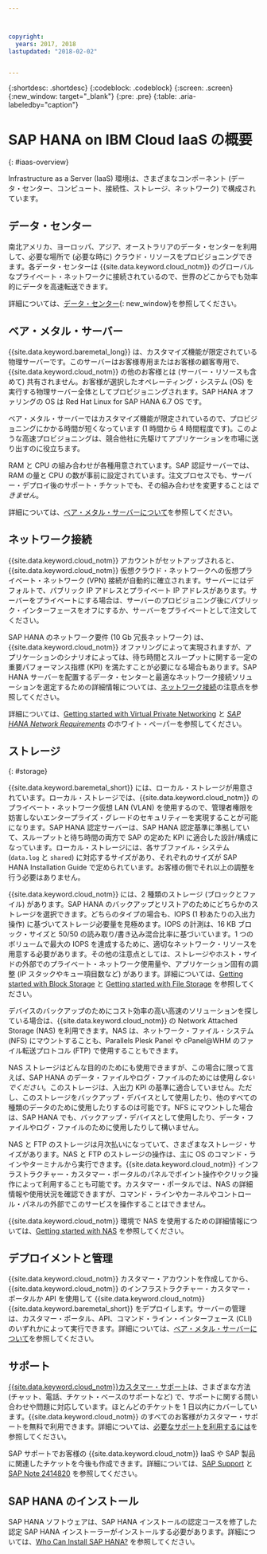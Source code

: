 ```yaml
---



copyright:
  years: 2017, 2018
lastupdated: "2018-02-02"


---
```


{:shortdesc: .shortdesc}
{:codeblock: .codeblock}
{:screen: .screen}
{:new_window: target="_blank"}
{:pre: .pre}
{:table: .aria-labeledby="caption"}

# SAP HANA on IBM Cloud IaaS の概要
{: #iaas-overview}

Infrastructure as a Server (IaaS) 環境は、さまざまなコンポーネント (データ・センター、コンピュート、接続性、ストレージ、ネットワーク) で構成されています。 

## データ・センター

南北アメリカ、ヨーロッパ、アジア、オーストラリアのデータ・センターを利用して、必要な場所で (必要な時に) クラウド・リソースをプロビジョニングできます。各データ・センターは {{site.data.keyword.cloud_notm}} のグローバルなプライベート・ネットワークに接続されているので、世界のどこからでも効率的にデータを高速転送できます。

詳細については、[データ・センター](https://www.ibm.com/cloud-computing/bluemix/data-centers){: new_window}を参照してください。

## ベア・メタル・サーバー

{{site.data.keyword.baremetal_long}} は、カスタマイズ機能が限定されている物理サーバーです。このサーバーはお客様専用またはお客様の顧客専用で、{{site.data.keyword.cloud_notm}} の他のお客様とは (サーバー・リソースも含めて) 共有されません。お客様が選択したオペレーティング・システム (OS) を実行する物理サーバー全体としてプロビジョニングされます。SAP HANA オファリングの OS は Red Hat Linux for SAP HANA 6.7 OS です。

ベア・メタル・サーバーではカスタマイズ機能が限定されているので、プロビジョニングにかかる時間が短くなっています (1 時間から 4 時間程度です)。このような高速プロビジョニングは、競合他社に先駆けてアプリケーションを市場に送り出すのに役立ちます。

RAM と CPU の組み合わせが各種用意されています。SAP 認証サーバーでは、RAM の量と CPU の数が事前に設定されています。注文プロセスでも、サーバー・デプロイ後のサポート・チケットでも、その組み合わせを変更することは*できません*。

詳細については、[ベア・メタル・サーバーについて](https://console.bluemix.net/docs/bare-metal/index.html#about-bare-metal-servers)を参照してください。 

## ネットワーク接続

{{site.data.keyword.cloud_notm}} アカウントがセットアップされると、{{site.data.keyword.cloud_notm}} 仮想クラウド・ネットワークへの仮想プライベート・ネットワーク (VPN) 接続が自動的に確立されます。サーバーにはデフォルトで、パブリック IP アドレスとプライベート IP アドレスがあります。サーバーをプライベートにする場合は、サーバーのプロビジョニング後にパブリック・インターフェースをオフにするか、サーバーをプライベートとして注文してください。 

SAP HANA のネットワーク要件 (10 Gb 冗長ネットワーク) は、{{site.data.keyword.cloud_notm}} オファリングによって実現されますが、アプリケーションのシナリオによっては、待ち時間とスループットに関する一定の重要パフォーマンス指標 (KPI) を満たすことが必要になる場合もあります。SAP HANA サーバーを配置するデータ・センターと最適なネットワーク接続ソリューションを選定するための詳細情報については、[ネットワーク接続](/docs/infrastructure/sap-hana/hana-considerations.html#network_connectivity)の注意点を参照してください。

詳細については、[Getting started with Virtual Private Networking](https://console.bluemix.net/docs/infrastructure/iaas-vpn/getting-started.html#getting-started-with-virtual-private-networking-vpn-) と [*SAP HANA Network Requirements*](https://www.sap.com/documents/2016/08/1cd2c2fb-807c-0010-82c7-eda71af511fa.html) のホワイト・ペーパーを参照してください。

## ストレージ
{: #storage}

{{site.data.keyword.baremetal_short}} には、ローカル・ストレージが用意されています。ローカル・ストレージでは、{{site.data.keyword.cloud_notm}} のプライベート・ネットワーク仮想 LAN (VLAN) を使用するので、管理者権限を妨害しないエンタープライズ・グレードのセキュリティーを実現することが可能になります。SAP HANA 認定サーバーは、SAP HANA 認定基準に準拠していて、スループットと待ち時間の両方で SAP の定めた KPI に適合した設計/構成になっています。ローカル・ストレージには、各サブファイル・システム (`data.log` と `shared`) に対応するサイズがあり、それぞれのサイズが SAP HANA Installation Guide で定められています。お客様の側でそれ以上の調整を行う必要はありません。

{{site.data.keyword.cloud_notm}} には、2 種類のストレージ (ブロックとファイル) があります。SAP HANA のバックアップとリストアのためにどちらかのストレージを選択できます。どちらのタイプの場合も、IOPS (1 秒あたりの入出力操作) に基づいてストレージ必要量を見極めます。IOPS の計測は、16 KB ブロック・サイズと 50/50 の読み取り/書き込み混合比率に基づいています。1 つのボリュームで最大の IOPS を達成するために、適切なネットワーク・リソースを用意する必要があります。その他の注意点としては、ストレージやホスト・サイドの外部でのプライベート・ネットワーク使用量や、アプリケーション固有の調整 (IP スタックやキュー項目数など) があります。詳細については、[Getting started with Block Storage](https://console.bluemix.net/docs/infrastructure/BlockStorage/index.html#getting-started-with-block-storage) と [Getting started with File Storage](https://console.bluemix.net/docs/infrastructure/FileStorage/index.html#getting-started-with-file-storage) を参照してください。

デバイスのバックアップのためにコスト効率の高い高速のソリューションを探している場合は、{{site.data.keyword.cloud_notm}} の Network Attached Storage (NAS) を利用できます。NAS は、ネットワーク・ファイル・システム (NFS) にマウントすることも、Parallels Plesk Panel や cPanel@WHM のファイル転送プロトコル (FTP) で使用することもできます。

NAS ストレージはどんな目的のためにも使用できますが、この場合に限って言えば、SAP HANA のデータ・ファイルやログ・ファイルのためには使用*しないでください*。このストレージは、入出力 KPI の基準に適合していません。ただし、このストレージをバックアップ・デバイスとして使用したり、他のすべての種類のデータのために使用したりするのは可能です。NFS にマウントした場合は、SAP HANA でも、バックアップ・デバイスとして使用したり、データ・ファイルやログ・ファイルのために使用したりして構いません。  
  
NAS と FTP のストレージは月次払いになっていて、さまざまなストレージ・サイズがあります。NAS と FTP のストレージの操作は、主に OS のコマンド・ラインやターミナルから実行できます。{{site.data.keyword.cloud_notm}} インフラストラクチャー・カスタマー・ポータルのパネルでポイント操作やクリック操作によって利用することも可能です。カスタマー・ポータルでは、NAS の詳細情報や使用状況を確認できますが、コマンド・ラインやカーネルやコントロール・パネルの外部でこのサービスを操作することはできません。

{{site.data.keyword.cloud_notm}} 環境で NAS を使用するための詳細情報については、[Getting started with NAS](https://console.bluemix.net/docs/infrastructure/network-attached-storage/index.html#getting-started-with-nas) を参照してください。

## デプロイメントと管理

{{site.data.keyword.cloud_notm}} カスタマー・アカウントを作成してから、{{site.data.keyword.cloud_notm}} のインフラストラクチャー・カスタマー・ポータルか API を使用して {{site.data.keyword.cloud_notm}} {{site.data.keyword.baremetal_short}} をデプロイします。サーバーの管理は、カスタマー・ポータル、API、コマンド・ライン・インターフェース (CLI) のいずれかによって実行できます。詳細については、[ベア・メタル・サーバーについて](https://console.bluemix.net/docs/bare-metal/index.html#about-bare-metal-servers)を参照してください。

## サポート

[{{site.data.keyword.cloud_notm}}カスタマー・サポート](https://console.bluemix.net/docs/support/index.html#getting-customer-support)は、さまざまな方法 (チャット、電話、チケット・ベースのサポートなど) で、サポートに関する問い合わせや問題に対応しています。ほとんどのチケットを 1 日以内にカバーしています。{{site.data.keyword.cloud_notm}} のすべてのお客様がカスタマー・サポートを無料で利用できます。詳細については、[必要なサポートを利用するには](https://console.bluemix.net./docs/support/index.html#getting-customer-support)を参照してください。

SAP サポートでお客様の {{site.data.keyword.cloud_notm}} IaaS や SAP 製品に関連したチケットを今後も作成できます。詳細については、[SAP Support](https://support.sap.com/en/index.html) と [SAP Note 2414820](https://launchpad.support.sap.com/#/notes/2414820) を参照してください。

## SAP HANA のインストール

SAP HANA ソフトウェアは、SAP HANA インストールの認定コースを修了した認定 SAP HANA インストーラーがインストールする必要があります。詳細については、[Who Can Install SAP HANA?](http://www.saphanacentral.com/p/who-can-install-sap-hana.html) を参照してください。
